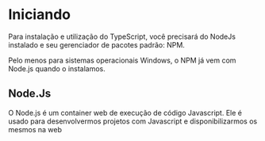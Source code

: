 # Iniciando 
Para instalação e utilização do TypeScript, você precisará do NodeJs instalado e seu gerenciador de pacotes padrão: NPM.

Pelo menos para sistemas operacionais Windows, o NPM já vem com Node.js quando o instalamos.

## Node.Js
O Node.js é um container web de execução de código Javascript. Ele é usado para desenvolvermos projetos com Javascript e disponibilizarmos os mesmos na web